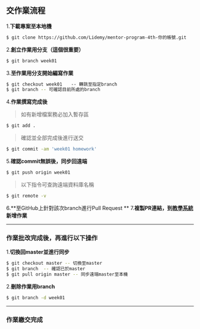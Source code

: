 ## 交作業流程
1.**下載專案至本地機**
```sh
$ git clone https://github.com/Lidemy/mentor-program-4th-你的帳號.git
```

2.**創立作業用分支（這個很重要）**

```sh
$ git branch week01
```

3.**至作業用分支開始編寫作業**

```sh
$ git checkout week01　　-- 轉跳至指定branch
$ git branch -- 可確認目前所處的branch
```

4.**作業撰寫完成後**
>如有新增檔案務必加入暫存區
```sh
$ git add .
```

>確認並全部完成後進行送交
```sh
$ git commit -am 'week01 homework'
```

5.**確認commit無誤後，同步回遠端**

```sh
$ git push origin week01
```
>以下指令可查詢遠端資料庫名稱
```sh
$ git remote -v
```

6.**至GitHub上針對該次branch進行Pull Request **
7.**複製PR連結，到[教學系統](https://learning.lidemy.com/)新增作業**

---

### 作業批改完成後，再進行以下操作
1.**切換回master並進行同步**
```sh
$ git checkout master -- 切換至master
$ git branch  -- 確認已於master
$ git pull origin master -- 同步遠端master至本機
```

2.**刪除作業用branch**
```sh
$ git branch -d week01
```

---
### 作業繳交完成